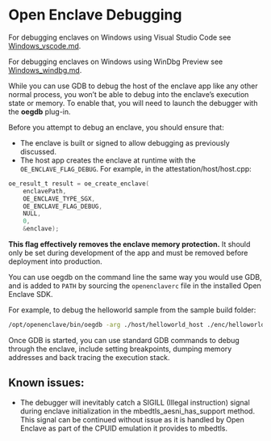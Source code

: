 # Open Enclave Debugging

For debugging enclaves on Windows using Visual Studio Code see [Windows_vscode.md](./Windows_vscode.md).

For debugging enclaves on Windows using WinDbg Preview see [Windows_windbg.md](./Windows_windbg.md).

While you can use GDB to debug the host of the enclave app like any other normal process,
you won’t be able to debug into the enclave’s execution state or memory. To enable that,
you will need to launch the debugger with the **oegdb** plug-in.

Before you attempt to debug an enclave, you should ensure that:
- The enclave is built or signed to allow debugging as previously discussed.
- The host app creates the enclave at runtime with the `OE_ENCLAVE_FLAG_DEBUG`.
  For example, in the attestation/host/host.cpp:

```c
oe_result_t result = oe_create_enclave(
    enclavePath,
    OE_ENCLAVE_TYPE_SGX,
    OE_ENCLAVE_FLAG_DEBUG,
    NULL,
    0,
    &enclave);
```

**This flag effectively removes the enclave memory protection.**
It should only be set during development of the app and must be removed before
deployment into production.

You can use oegdb on the command line the same way you would use GDB, and is
added to `PATH` by sourcing the `openenclaverc` file in the installed Open Enclave SDK.

For example, to debug the helloworld sample from the sample build folder:

```bash
/opt/openenclave/bin/oegdb -arg ./host/helloworld_host ./enc/helloworld_enc.signed
```
Once GDB is started, you can use standard GDB commands to debug through the enclave,
include setting breakpoints, dumping memory addresses and back tracing the execution stack.

## Known issues:

- The debugger will inevitably catch a SIGILL (Illegal instruction) signal during
  enclave initialization in the mbedtls_aesni_has_support method. This signal can
  be continued without issue as it is handled by Open Enclave as part of the CPUID
  emulation it provides to mbedtls.
